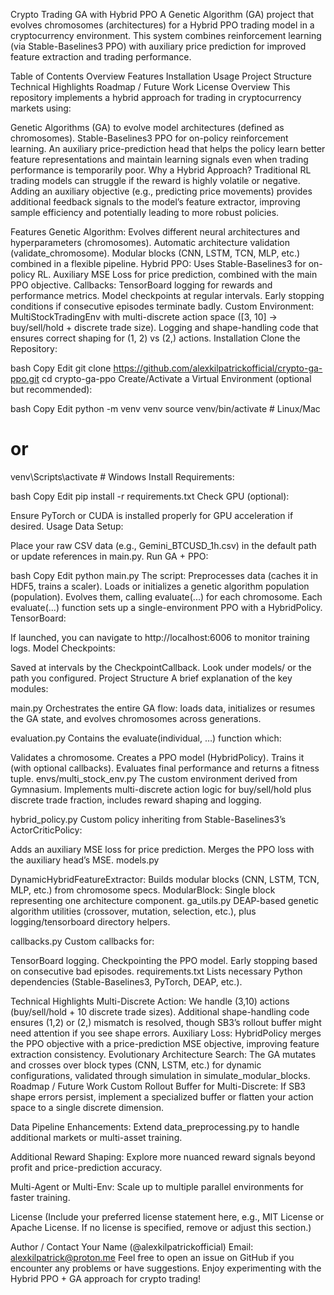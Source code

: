 Crypto Trading GA with Hybrid PPO
A Genetic Algorithm (GA) project that evolves chromosomes (architectures) for a Hybrid PPO trading model in a cryptocurrency environment. This system combines reinforcement learning (via Stable-Baselines3 PPO) with auxiliary price prediction for improved feature extraction and trading performance.

Table of Contents
Overview
Features
Installation
Usage
Project Structure
Technical Highlights
Roadmap / Future Work
License
Overview
This repository implements a hybrid approach for trading in cryptocurrency markets using:

Genetic Algorithms (GA) to evolve model architectures (defined as chromosomes).
Stable-Baselines3 PPO for on-policy reinforcement learning.
An auxiliary price-prediction head that helps the policy learn better feature representations and maintain learning signals even when trading performance is temporarily poor.
Why a Hybrid Approach?
Traditional RL trading models can struggle if the reward is highly volatile or negative. Adding an auxiliary objective (e.g., predicting price movements) provides additional feedback signals to the model’s feature extractor, improving sample efficiency and potentially leading to more robust policies.

Features
Genetic Algorithm:
Evolves different neural architectures and hyperparameters (chromosomes).
Automatic architecture validation (validate_chromosome).
Modular blocks (CNN, LSTM, TCN, MLP, etc.) combined in a flexible pipeline.
Hybrid PPO:
Uses Stable-Baselines3 for on-policy RL.
Auxiliary MSE Loss for price prediction, combined with the main PPO objective.
Callbacks:
TensorBoard logging for rewards and performance metrics.
Model checkpoints at regular intervals.
Early stopping conditions if consecutive episodes terminate badly.
Custom Environment:
MultiStockTradingEnv with multi-discrete action space ([3, 10] → buy/sell/hold + discrete trade size).
Logging and shape-handling code that ensures correct shaping for (1, 2) vs (2,) actions.
Installation
Clone the Repository:

bash
Copy
Edit
git clone https://github.com/alexkilpatrickofficial/crypto-ga-ppo.git
cd crypto-ga-ppo
Create/Activate a Virtual Environment (optional but recommended):

bash
Copy
Edit
python -m venv venv
source venv/bin/activate   # Linux/Mac
# or
venv\Scripts\activate      # Windows
Install Requirements:

bash
Copy
Edit
pip install -r requirements.txt
Check GPU (optional):

Ensure PyTorch or CUDA is installed properly for GPU acceleration if desired.
Usage
Data Setup:

Place your raw CSV data (e.g., Gemini_BTCUSD_1h.csv) in the default path or update references in main.py.
Run GA + PPO:

bash
Copy
Edit
python main.py
The script:
Preprocesses data (caches it in HDF5, trains a scaler).
Loads or initializes a genetic algorithm population (population).
Evolves them, calling evaluate(...) for each chromosome.
Each evaluate(...) function sets up a single-environment PPO with a HybridPolicy.
TensorBoard:

If launched, you can navigate to http://localhost:6006 to monitor training logs.
Model Checkpoints:

Saved at intervals by the CheckpointCallback. Look under models/ or the path you configured.
Project Structure
A brief explanation of the key modules:

main.py
Orchestrates the entire GA flow: loads data, initializes or resumes the GA state, and evolves chromosomes across generations.

evaluation.py
Contains the evaluate(individual, …) function which:

Validates a chromosome.
Creates a PPO model (HybridPolicy).
Trains it (with optional callbacks).
Evaluates final performance and returns a fitness tuple.
envs/multi_stock_env.py
The custom environment derived from Gymnasium. Implements multi-discrete action logic for buy/sell/hold plus discrete trade fraction, includes reward shaping and logging.

hybrid_policy.py
Custom policy inheriting from Stable-Baselines3’s ActorCriticPolicy:

Adds an auxiliary MSE loss for price prediction.
Merges the PPO loss with the auxiliary head’s MSE.
models.py

DynamicHybridFeatureExtractor: Builds modular blocks (CNN, LSTM, TCN, MLP, etc.) from chromosome specs.
ModularBlock: Single block representing one architecture component.
ga_utils.py
DEAP-based genetic algorithm utilities (crossover, mutation, selection, etc.), plus logging/tensorboard directory helpers.

callbacks.py
Custom callbacks for:

TensorBoard logging.
Checkpointing the PPO model.
Early stopping based on consecutive bad episodes.
requirements.txt
Lists necessary Python dependencies (Stable-Baselines3, PyTorch, DEAP, etc.).

Technical Highlights
Multi-Discrete Action: We handle (3,10) actions (buy/sell/hold + 10 discrete trade sizes). Additional shape-handling code ensures (1,2) or (2,) mismatch is resolved, though SB3’s rollout buffer might need attention if you see shape errors.
Auxiliary Loss: HybridPolicy merges the PPO objective with a price-prediction MSE objective, improving feature extraction consistency.
Evolutionary Architecture Search: The GA mutates and crosses over block types (CNN, LSTM, etc.) for dynamic configurations, validated through simulation in simulate_modular_blocks.
Roadmap / Future Work
Custom Rollout Buffer for Multi-Discrete:
If SB3 shape errors persist, implement a specialized buffer or flatten your action space to a single discrete dimension.

Data Pipeline Enhancements:
Extend data_preprocessing.py to handle additional markets or multi-asset training.

Additional Reward Shaping:
Explore more nuanced reward signals beyond profit and price-prediction accuracy.

Multi-Agent or Multi-Env:
Scale up to multiple parallel environments for faster training.

License
(Include your preferred license statement here, e.g., MIT License or Apache License. If no license is specified, remove or adjust this section.)

Author / Contact
Your Name (@alexkilpatrickofficial)
Email: alexkilpatrick@proton.me
Feel free to open an issue on GitHub if you encounter any problems or have suggestions. Enjoy experimenting with the Hybrid PPO + GA approach for crypto trading!
